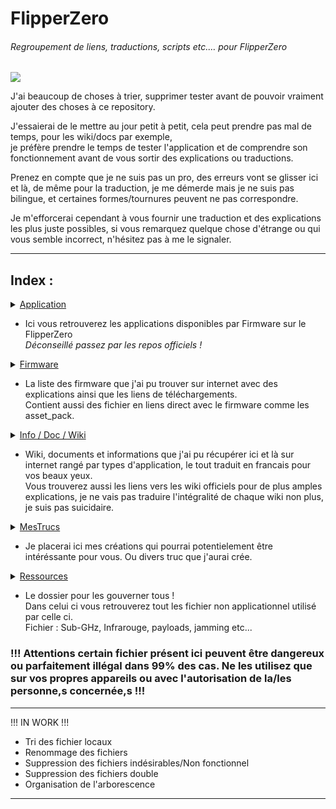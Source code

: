 # FlipperZero
###### Regroupement de liens, traductions, scripts etc.… pour FlipperZero

![](https://github.com/Miiraak/FlipperZero/blob/main/.asset/flipperZbanner.png)

J'ai beaucoup de choses à trier, supprimer tester avant de pouvoir vraiment ajouter des choses à ce repository.

J'essaierai de le mettre au jour petit à petit, cela peut prendre pas mal de temps, pour les wiki/docs par exemple, <br> je préfère prendre le temps de tester l'application et de comprendre son fonctionnement avant de vous sortir des explications ou traductions.

Prenez en compte que je ne suis pas un pro, des erreurs vont se glisser ici et là, de même pour la traduction, je me démerde mais je ne suis pas bilingue, et certaines formes/tournures peuvent ne pas correspondre.

Je m'efforcerai cependant à vous fournir une traduction et des explications les plus juste possibles, si vous remarquez quelque chose d'étrange ou qui vous semble incorrect, n'hésitez pas à me le signaler.

---

## Index :
<details>
  <summary><a href="Applications">Application</a></summary>

  - [Exemples](https://github.com/Miiraak/FlipperZeroFR/tree/main/Applications/Exemples)
  - [Xtreme-Firmware](https://github.com/Miiraak/FlipperZeroFR/tree/main/Applications/Xtreme-Firmware)

</details> 

- Ici vous retrouverez les applications disponibles par Firmware sur le FlipperZero<br> _Déconseillé passez par les repos officiels !_

<details>
  <summary><a href="Firmware">Firmware</a></summary>

  - [Offical-Flipper-Zero-Firmware](https://github.com/Miiraak/FlipperZeroFR/tree/main/Firmware/Offical-Flipper-Zero-Firmware)
  - [Xtreme-Firmware](https://github.com/Miiraak/FlipperZeroFR/tree/main/Firmware/Xtreme-Firmware)

</details> 

- La liste des firmware que j'ai pu trouver sur internet avec des explications ainsi que les liens de téléchargements.<br>
Contient aussi des fichier en liens direct avec le firmware comme les asset_pack.

<details>
  <summary><a href="Info-Doc-Wiki">Info / Doc / Wiki</a></summary>

  - [Sub-GHz](https://github.com/Miiraak/FlipperZeroFR/tree/main/Info-Doc-Wiki/Sub-GHz)
  - [USB](https://github.com/Miiraak/FlipperZeroFR/tree/main/Info-Doc-Wiki/USB)
  - [JavaScript](https://github.com/Miiraak/FlipperZeroFR/tree/main/Info-Doc-Wiki/JavaScript)

</details> 

- Wiki, documents et informations que j'ai pu récupérer ici et là sur internet rangé par types d'application, le tout traduit en francais pour vos beaux yeux.<br> Vous trouverez aussi les liens vers les wiki officiels pour de plus amples explications, je ne vais pas traduire l'intégralité de chaque wiki non plus, je suis pas suicidaire.

<details>
  <summary><a href="MesTrucs">MesTrucs</a></summary>

  - [BadUSB](https://github.com/Miiraak/FlipperZeroFR/tree/main/MesTrucs/BadUSB)
  - [Script](https://github.com/Miiraak/FlipperZeroFR/tree/main/MesTrucs/Script)

</details> 

- Je placerai ici mes créations qui pourrai potentielement être intéréssante pour vous. Ou divers truc que j'aurai crée.

<details>
  <summary><a href="Ressources">Ressources</a></summary>

  - [Scripts](https://github.com/Miiraak/FlipperZeroFR/tree/main/Ressources/Scripts)
  - [Sub-GHz](https://github.com/Miiraak/FlipperZeroFR/tree/main/Ressources/Sub-ghz)
  - [lfrfid-fuzzer](https://github.com/Miiraak/FlipperZeroFR/tree/main/Ressources/lfrfid-fuzzer)
  - [NFC](https://github.com/Miiraak/FlipperZeroFR/tree/main/Ressources/NFC)

</details> 

- Le dossier pour les gouverner tous !<br> 
Dans celui ci vous retrouverez tout les fichier non applicationnel utilisé par celle ci.<br>
Fichier : Sub-GHz, Infrarouge, payloads, jamming etc...


### !!! Attentions certain fichier présent ici peuvent être dangereux ou parfaitement illégal dans 99% des cas. Ne les utilisez que sur vos propres appareils ou avec l'autorisation de la/les personne,s concernée,s !!!

---
   
!!! IN WORK !!!
- Tri des fichier locaux
- Renommage des fichiers
- Suppression des fichiers indésirables/Non fonctionnel
- Suppression des fichiers double
- Organisation de l'arborescence

---
